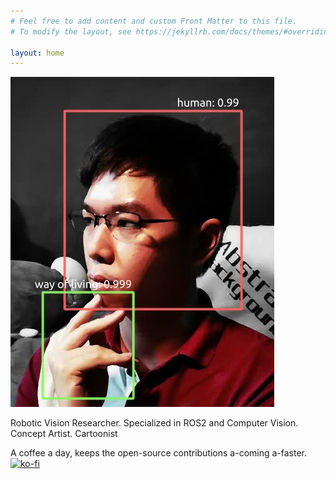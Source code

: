 ```yaml
---
# Feel free to add content and custom Front Matter to this file.
# To modify the layout, see https://jekyllrb.com/docs/themes/#overriding-theme-defaults

layout: home
---
```


![](img/me.jpg)

Robotic Vision Researcher. Specialized in ROS2 and Computer Vision. Concept Artist. Cartoonist

A coffee a day, keeps the open-source contributions a-coming a-faster.
[![ko-fi](https://ko-fi.com/img/githubbutton_sm.svg)](https://ko-fi.com/P5P6I60ZX)
